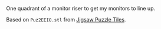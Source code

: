 One quadrant of a monitor riser to get my monitors to line up.

Based on `Puz2EEIO.stl` from [Jigsaw Puzzle Tiles](http://www.thingiverse.com/thing:3652/).
